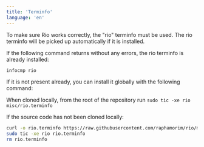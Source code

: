 ```yaml
---
title: 'Terminfo'
language: 'en'
---
```


To make sure Rio works correctly, the "rio" terminfo must be used. The rio terminfo will be picked up automatically if it is installed.

If the following command returns without any errors, the rio terminfo is already installed:

```bash
infocmp rio
```

If it is not present already, you can install it globally with the following command:

When cloned locally, from the root of the repository run `sudo tic -xe rio misc/rio.terminfo`

If the source code has not been cloned locally:

```bash
curl -o rio.terminfo https://raw.githubusercontent.com/raphamorim/rio/main/misc/rio.terminfo
sudo tic -xe rio rio.terminfo
rm rio.terminfo
```

